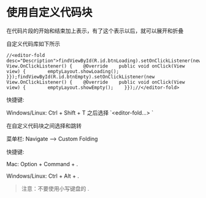 # 使用自定义代码块

在代码片段的开始和结束加上表示，有了这个表示以后，就可以展开和折叠

自定义代码库如下所示

```
//<editor-fold desc="Description">findViewById(R.id.btnLoading).setOnClickListener(new View.OnClickListener() {    @Override    public void onClick(View view) {        emptyLayout.showLoading();    }});findViewById(R.id.btnEmpty).setOnClickListener(new View.OnClickListener() {    @Override    public void onClick(View view) {        emptyLayout.showEmpty();    }});//</editor-fold>
```

快捷键:

Windows\/Linux: Ctrl + Shift + T 之后选择 \`&lt;editor-fold...&gt; \`



在自定义代码块之间选择和跳转

菜单栏: Navigate --&gt; Custom Folding

快捷键:

Mac: Option + Command + .

Windows\/Linux: Ctrl + Alt + .

> 注意：不要使用小写键盘的 .

